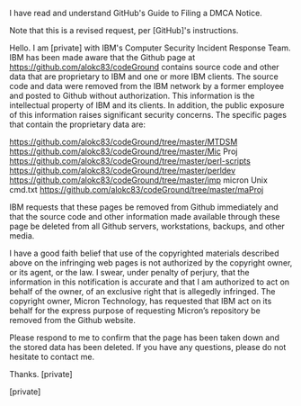 I have read and understand GitHub's Guide to Filing a DMCA Notice.

Note that this is a revised request, per [GitHub]'s instructions.

Hello. I am [private] with IBM's Computer Security Incident
Response Team. IBM has been made aware that the Github page at
https://github.com/alokc83/codeGround contains source code and other data
that are proprietary to IBM and one or more IBM clients. The source code
and data were removed from the IBM network by a former employee and posted
to Github without authorization. This information is the intellectual
property of IBM and its clients. In addition, the public exposure of this
information raises significant security concerns. The specific pages that
contain the proprietary data are:

https://github.com/alokc83/codeGround/tree/master/MTDSM
https://github.com/alokc83/codeGround/tree/master/Mic Proj
https://github.com/alokc83/codeGround/tree/master/perl-scripts
https://github.com/alokc83/codeGround/tree/master/perldev
https://github.com/alokc83/codeGround/tree/master/imp micron Unix cmd.txt
https://github.com/alokc83/codeGround/tree/master/maProj

IBM requests that these pages be removed from Github immediately and that
the source code and other information made available through these page be
deleted from all Github servers, workstations, backups, and other media.

I have a good faith belief that use of the copyrighted materials described
above on the infringing web pages is not authorized by the copyright
owner, or its agent, or the law. I swear, under penalty of perjury, that
the information in this notification is accurate and that I am authorized
to act on behalf of the owner, of an exclusive right that is allegedly
infringed. The copyright owner, Micron Technology, has requested that IBM
act on its behalf for the express purpose of requesting Micron’s
repository be removed from the Github website.

Please respond to me to confirm that the page has been taken down and the
stored data has been deleted. If you have any questions, please do not
hesitate to contact me.

Thanks.
[private]

[private]
